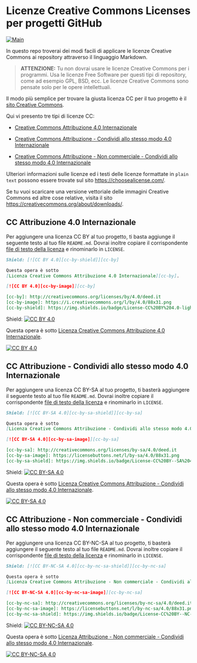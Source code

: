 # Licenze Creative Commons Licenses per progetti GitHub

[![Main](https://img.shields.io/badge/main%20language-EN-blue)](/../../)

In questo repo troverai dei modi facili di applicare le licenze Creative Commons ai repository attraverso il linguaggio Markdown.

> **ATTENZIONE:**
> Tu non dovrai usare le licenze Creative Commons per i programmi.
> Usa le licenze Free Software per questi tipi di repository, come ad esempio GPL, BSD, ecc.
> Le licenze Creative Commons sono pensate solo per le opere intellettuali.

Il modo più semplice per trovare la giusta licenza CC per il tuo progetto è il
[sito Creative Commons](https://creativecommons.org/choose/?lang=it).

Qui vi presento tre tipi di licenze CC:

* [Creative Commons Attribuzione 4.0 Internazionale](#cc-attribution-40-international)

* [Creative Commons Attribuzione - Condividi allo stesso modo 4.0 Internazionale](#cc-attribution-sharealike-40-international)

* [Creative Commons Attribuzione - Non commerciale - Condividi allo stesso modo 4.0 Internazionale](#cc-attribution-noncommercial-sharealike-40-international)

Ulteriori informazioni sulle licenze ed i testi delle licenze formattate in ```plain text``` possono essere trovate sul sito https://choosealicense.com/.

Se tu vuoi scaricare una versione vettoriale delle immagini Creative Commons ed altre cose relative, visita il sito https://creativecommons.org/about/downloads/.


## CC Attribuzione 4.0 Internazionale

Per aggiungere una licenza CC BY al tuo progetto, ti basta aggiunge il seguente testo al tuo file `README.md`. Dovrai inoltre copiare il corrispondente [file di testo della licenza](LICENSE-CC-BY) e rinominarlo in `LICENSE`.

```markdown
Shield: [![CC BY 4.0][cc-by-shield]][cc-by]

Questa opera è sotto 
[Licenza Creative Commons Attribuzione 4.0 Internazionale][cc-by].

[![CC BY 4.0][cc-by-image]][cc-by]

[cc-by]: http://creativecommons.org/licenses/by/4.0/deed.it
[cc-by-image]: https://i.creativecommons.org/l/by/4.0/88x31.png
[cc-by-shield]: https://img.shields.io/badge/License-CC%20BY%204.0-lightgrey.svg
```

Shield: [![CC BY 4.0][cc-by-shield]][cc-by]

Questa opera è sotto
[Licenza Creative Commons Attribuzione 4.0 Internazionale][cc-by].

[![CC BY 4.0][cc-by-image]][cc-by]

[cc-by]: http://creativecommons.org/licenses/by/4.0/deed.it
[cc-by-image]: https://i.creativecommons.org/l/by/4.0/88x31.png
[cc-by-shield]: https://img.shields.io/badge/License-CC%20BY%204.0-lightgrey.svg


## CC Attribuzione - Condividi allo stesso modo 4.0 Internazionale

Per aggiungere una licenza CC BY-SA al tuo progetto, ti basterà aggiungere il seguente testo al tuo file `README.md`. Dovrai inoltre copiare il corrispondente [file di testo della licenza](LICENSE-CC-BY-SA) e rinominarlo in `LICENSE`.

```markdown
Shield: [![CC BY-SA 4.0][cc-by-sa-shield]][cc-by-sa]

Questa opera è sotto 
[Licenza Creative Commons Attribuzione - Condividi allo stesso modo 4.0 Internazionale][cc-by-sa].

[![CC BY-SA 4.0][cc-by-sa-image]][cc-by-sa]

[cc-by-sa]: http://creativecommons.org/licenses/by-sa/4.0/deed.it
[cc-by-sa-image]: https://licensebuttons.net/l/by-sa/4.0/88x31.png
[cc-by-sa-shield]: https://img.shields.io/badge/License-CC%20BY--SA%204.0-lightgrey.svg
```

Shield: [![CC BY-SA 4.0][cc-by-sa-shield]][cc-by-sa]

Questa opera è sotto [Licenza Creative Commons Attribuzione - Condividi allo stesso modo 4.0
Internazionale][cc-by-sa].

[![CC BY-SA 4.0][cc-by-sa-image]][cc-by-sa]

[cc-by-sa]: http://creativecommons.org/licenses/by-sa/4.0/deed.it
[cc-by-sa-image]: https://licensebuttons.net/l/by-sa/4.0/88x31.png
[cc-by-sa-shield]: https://img.shields.io/badge/License-CC%20BY--SA%204.0-lightgrey.svg

## CC Attribuzione - Non commerciale - Condividi allo stesso modo 4.0 Internazionale

Per aggiungere una licenza CC BY-NC-SA  al tuo progetto, ti basterà aggiungere il seguente testo al tuo file `README.md`.  Dovrai inoltre copiare il corrispondente [file di testo della licenza](LICENSE-CC-BY-NC-SA) e rinominarlo in `LICENSE`.

```markdown
Shield: [![CC BY-NC-SA 4.0][cc-by-nc-sa-shield]][cc-by-nc-sa]

Questa opera è sotto 
[Licenza Creative Commons Attribuzione - Non commerciale - Condividi allo stesso modo 4.0 Internazionale][cc-by-nc-sa].

[![CC BY-NC-SA 4.0][cc-by-nc-sa-image]][cc-by-nc-sa]

[cc-by-nc-sa]: http://creativecommons.org/licenses/by-nc-sa/4.0/deed.it
[cc-by-nc-sa-image]: https://licensebuttons.net/l/by-nc-sa/4.0/88x31.png
[cc-by-nc-sa-shield]: https://img.shields.io/badge/License-CC%20BY--NC--SA%204.0-lightgrey.svg
```

Shield: [![CC BY-NC-SA 4.0][cc-by-nc-sa-shield]][cc-by-nc-sa]

Questa opera è sotto [Licenza Attribuzione - Non commerciale - Condividi allo stesso modo 4.0 Internazionale][cc-by-nc-sa].

[![CC BY-NC-SA 4.0][cc-by-nc-sa-image]][cc-by-nc-sa]

[cc-by-nc-sa]: http://creativecommons.org/licenses/by-nc-sa/4.0/deed.it
[cc-by-nc-sa-image]: https://licensebuttons.net/l/by-nc-sa/4.0/88x31.png
[cc-by-nc-sa-shield]: https://img.shields.io/badge/License-CC%20BY--NC--SA%204.0-lightgrey.svg